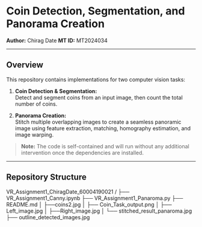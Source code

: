 # Coin Detection, Segmentation, and Panorama Creation

**Author:** Chirag Date 
**MT ID:** MT2024034

---

## Overview

This repository contains implementations for two computer vision tasks:

1. **Coin Detection & Segmentation:**  
   Detect and segment coins from an input image, then count the total number of coins.

2. **Panorama Creation:**  
   Stitch multiple overlapping images to create a seamless panoramic image using feature extraction, matching, homography estimation, and image warping.

> **Note:** The code is self-contained and will run without any additional intervention once the dependencies are installed.

---

## Repository Structure
VR_Assignment1_ChiragDate_60004190021 /
├── VR_Assignment1_Canny.ipynb
├── VR_Assignment1_Panaroma.py
├── README.md
│   ├──coins2.jpg
│   ├── Coin_Task_output.png
│   ├── Left_image.jpg
│   ├──Right_image.jpg
│   └── stitched_result_panaroma.jpg
├── outline_detected_images.jpg



